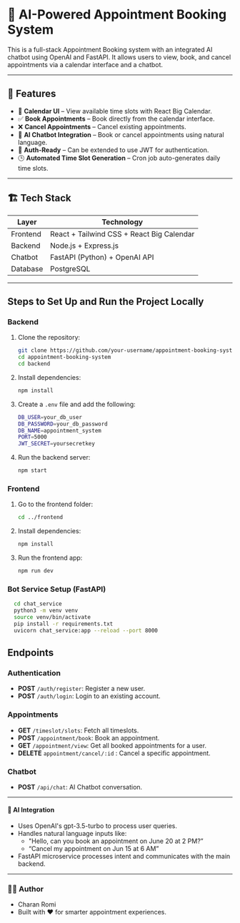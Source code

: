 # 🤖 AI-Powered Appointment Booking System

This is a full-stack Appointment Booking system with an integrated AI chatbot using OpenAI and FastAPI. It allows users to view, book, and cancel appointments via a calendar interface and a chatbot.

---

## 🧩 Features

- 📅 **Calendar UI** – View available time slots with React Big Calendar.
- ✅ **Book Appointments** – Book directly from the calendar interface.
- ❌ **Cancel Appointments** – Cancel existing appointments.
- 🤖 **AI Chatbot Integration** – Book or cancel appointments using natural language.
- 🔐 **Auth-Ready** – Can be extended to use JWT for authentication.
- 🕒 **Automated Time Slot Generation** – Cron job auto-generates daily time slots.

---

## 🏗️ Tech Stack

| Layer     | Technology                                |
|-----------|------------------------------------------ |
| Frontend  | React + Tailwind CSS + React Big Calendar |
| Backend   | Node.js + Express.js                      |
| Chatbot   | FastAPI (Python) + OpenAI API             |
| Database  | PostgreSQL                                |

---

## Steps to Set Up and Run the Project Locally

### Backend
1. Clone the repository:
    ```bash
    git clone https://github.com/your-username/appointment-booking-system.git
    cd appointment-booking-system
    cd backend
    ```

2. Install dependencies:
    ```bash
    npm install
    ```

3. Create a `.env` file and add the following:
    ```bash
    DB_USER=your_db_user
    DB_PASSWORD=your_db_password
    DB_NAME=appointment_system
    PORT=5000
    JWT_SECRET=yoursecretkey
    ```

4. Run the backend server:
    ```bash
    npm start
    ```

### Frontend
1. Go to the frontend folder:
    ```bash
    cd ../frontend
    ```

2. Install dependencies:
    ```bash
    npm install
    ```

3. Run the frontend app:
    ```bash
    npm run dev
    ```
### Bot Service Setup (FastAPI)
  ````bash
    cd chat_service
    python3 -m venv venv
    source venv/bin/activate
    pip install -r requirements.txt
    uvicorn chat_service:app --reload --port 8000
  ````

## Endpoints

### Authentication
- **POST** `/auth/register`: Register a new user.
- **POST** `/auth/login`: Login to an existing account.

### Appointments
- **GET** `/timeslot/slots`: Fetch all timeslots.
- **POST** `/appointment/book`: Book an appointment.
- **GET** `/appointment/view`: Get all booked appointments for a user.
- **DELETE** `appointment/cancel/:id` : Cancel a specific appointment.

### Chatbot
- **POST** `/api/chat`: AI Chatbot conversation.


---

#### 🧠 AI Integration
 - Uses OpenAI's gpt-3.5-turbo to process user queries.
 - Handles natural language inputs like:
   - "Hello, can you book an appointment on June 20 at 2 PM?”
   - “Cancel my appointment on Jun 15 at 6 AM”
 -  FastAPI microservice processes intent and communicates with the main backend.

---


### 🧑‍💻 Author
 - Charan Romi
 - Built with ❤️ for smarter appointment experiences.
